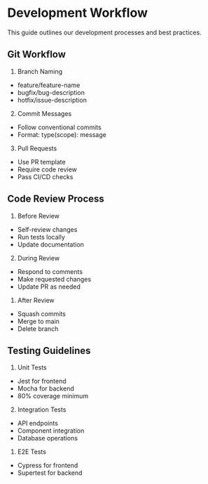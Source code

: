 # Development Workflow

This guide outlines our development processes and best practices.

## Git Workflow

1. Branch Naming

- feature/feature-name
- bugfix/bug-description
- hotfix/issue-description

2. Commit Messages

- Follow conventional commits
- Format: type(scope): message

3. Pull Requests

- Use PR template
- Require code review
- Pass CI/CD checks

## Code Review Process

1. Before Review

- Self-review changes
- Run tests locally
- Update documentation

2. During Review

- Respond to comments
- Make requested changes
- Update PR as needed

1. After Review

- Squash commits
- Merge to main
- Delete branch

## Testing Guidelines

1. Unit Tests

- Jest for frontend
- Mocha for backend
- 80% coverage minimum

2. Integration Tests

- API endpoints
- Component integration
- Database operations

1. E2E Tests

- Cypress for frontend
- Supertest for backend
